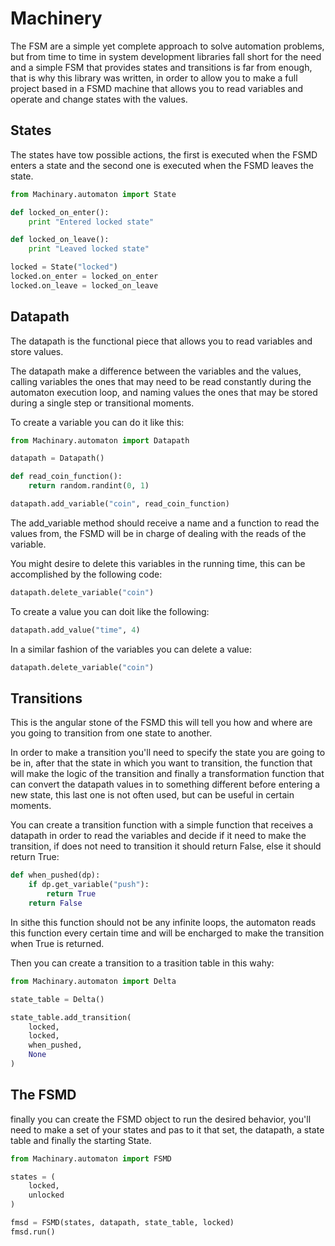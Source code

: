 # Machinery

The FSM are a simple yet complete approach to solve automation problems, but from time to time in system development libraries fall short for the need and a simple FSM that provides states and transitions is far from enough, that is why this library was written, in order to allow you to make a full project based in a FSMD machine that allows you to read variables and operate and change states with the values.


## States
The states have tow possible actions, the first is executed when the FSMD enters a state and the second one is executed when the FSMD leaves the state.
```python
from Machinary.automaton import State

def locked_on_enter():
    print "Entered locked state"

def locked_on_leave():
    print "Leaved locked state"

locked = State("locked")
locked.on_enter = locked_on_enter
locked.on_leave = locked_on_leave
```


## Datapath

The datapath is the functional piece that allows you to read variables and store values.

The datapath make a difference between the variables and the values, calling variables the ones that may need to be read constantly during the automaton execution loop, and naming values the ones that may be stored during a single step or transitional moments.


To create a variable you can do it like this:
```python
from Machinary.automaton import Datapath

datapath = Datapath()

def read_coin_function():
    return random.randint(0, 1)

datapath.add_variable("coin", read_coin_function)
```
The add_variable method should receive a name and a function to read the values from, the FSMD will be in charge of dealing with the reads of the variable.

You might desire to delete this variables in the running time, this can be accomplished by the following code:
```python
datapath.delete_variable("coin")
```

To create a value you can doit like the following:
```python
datapath.add_value("time", 4)
```

In a similar fashion of the variables you can delete a value:
```python
datapath.delete_variable("coin")
```

## Transitions

This is the angular stone of the FSMD this will tell you how and where are you going to transition from one state to another.

In order to make a transition you'll need to specify the state you are going to be in, after that the state in which you want to transition, the function that will make the logic of the transition and finally a transformation function that can convert the datapath values in to something different before entering a new state, this last one is not often used, but can be useful in certain moments.

You can create a transition function with a simple  function that receives a datapath in order to read the variables and decide if it need to make the transition, if does not need to transition it should return False, else it should return True:

```python
def when_pushed(dp):
    if dp.get_variable("push"):
        return True
    return False
```
In sithe this function should not be any infinite loops, the automaton reads this function every certain time and will be encharged to make the transition when True is returned.

Then you can create a transition to a trasition table in this wahy:
```python
from Machinary.automaton import Delta

state_table = Delta()

state_table.add_transition(
    locked,
    locked,
    when_pushed,
    None
)
```

## The FSMD

finally you can create the FSMD object to run the desired behavior, you'll need to make a set of your states and pas to it that set, the datapath, a state table and finally the starting State.

```python
from Machinary.automaton import FSMD

states = (
    locked,
    unlocked
)

fmsd = FSMD(states, datapath, state_table, locked)
fmsd.run()
```
